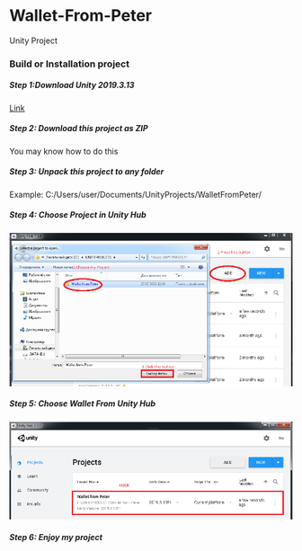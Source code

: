 # Wallet-From-Peter
Unity Project
### Build or Installation project
##### Step 1:Download Unity 2019.3.13
[Link](https://unity3d.com/unity/whats-new/2019.3.13)
##### Step 2: Download this project as ZIP
You may know how to do this
##### Step 3: Unpack this project to any folder
Example: C:/Users/user/Documents/UnityProjects/WalletFromPeter/
##### Step 4: Choose Project in Unity Hub
![Adding Picture](images/pic.png)
##### Step 5: Choose Wallet From Unity Hub
![Choosing](images/choose.png)
##### Step 6: Enjoy my project
